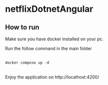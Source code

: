 # netflixDotnetAngular

## How to run
<p> Make sure you have docker installed on your pc. </p>
<p>Run the follow command in the main folder</p>
<br>
<code>docker compose up -d</code>
<br>
<br>
<p>Enjoy the application on http://localhost:4200/</p>
